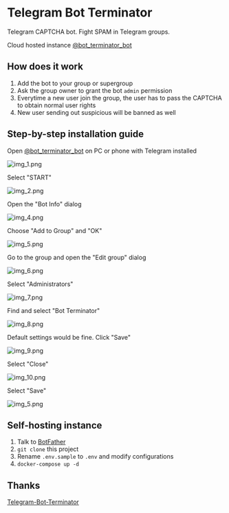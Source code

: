 # Telegram Bot Terminator

Telegram CAPTCHA bot. Fight SPAM in Telegram groups.

Cloud hosted instance
[@bot_terminator_bot](https://t.me/bot_terminator_bot)

## How does it work

1. Add the bot to your group or supergroup
2. Ask the group owner to grant the bot `admin` permission
3. Everytime a new user join the group, the user has to pass the CAPTCHA to obtain normal user rights
4. New user sending out suspicious will be banned as well 

## Step-by-step installation guide

Open [@bot_terminator_bot](https://t.me/bot_terminator_bot) on PC or phone with Telegram installed

![img_1.png](static/image/img_1.png)

Select "START"
 
![img_2.png](static/image/img_2.png)

Open the "Bot Info" dialog

![img_4.png](static/image/img_4.png)

Choose "Add to Group" and "OK"

![img_5.png](static/image/img_5.png)

Go to the group and open the "Edit group" dialog

![img_6.png](static/image/img_6.png)

Select "Administrators"

![img_7.png](static/image/img_7.png)

Find and select "Bot Terminator"

![img_8.png](static/image/img_8.png)

Default settings would be fine. Click "Save"

![img_9.png](static/image/img_9.png)

Select "Close"

![img_10.png](static/image/img_10.png)

Select "Save"

![img_5.png](static/image/img_6.png)

## Self-hosting instance

1. Talk to [BotFather](https://t.me/BotFather)
2. `git clone` this project
3. Rename `.env.sample` to `.env` and modify configurations
4. `docker-compose up -d`

## Thanks

[Telegram-Bot-Terminator](https://github.com/thematrixdev/Telegram-Bot-Terminator)
